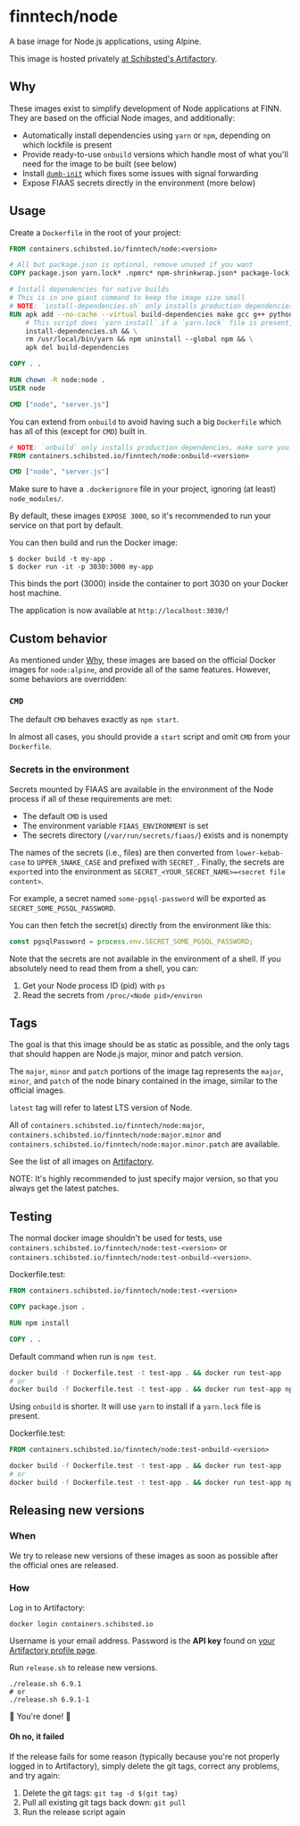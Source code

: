 # finntech/node

A base image for Node.js applications, using Alpine.

This image is hosted privately [at Schibsted's Artifactory](https://artifacts.schibsted.io/artifactory/webapp/#/artifacts/browse/tree/General/docker-local/finntech/node).

## Why

These images exist to simplify development of Node applications at FINN. They are based on the official Node images, and additionally:

- Automatically install dependencies using `yarn` or `npm`, depending on which lockfile is present
- Provide ready-to-use `onbuild` versions which handle most of what you'll need for the image to be built (see below)
- Install [`dumb-init`](https://github.com/Yelp/dumb-init) which fixes some issues with signal forwarding
- Expose FIAAS secrets directly in the environment (more below)

## Usage

Create a `Dockerfile` in the root of your project:

```Dockerfile
FROM containers.schibsted.io/finntech/node:<version>

# All but package.json is optional, remove unused if you want
COPY package.json yarn.lock* .npmrc* npm-shrinkwrap.json* package-lock.json* ./

# Install dependencies for native builds
# This is in one giant command to keep the image size small
# NOTE: `install-dependencies.sh` only installs production dependencies, make sure you do transpiling/bundling outside of the image
RUN apk add --no-cache --virtual build-dependencies make gcc g++ python git && \
    # This script does `yarn install` if a `yarn.lock` file is present, otherwise `npm install`
    install-dependencies.sh && \
    rm /usr/local/bin/yarn && npm uninstall --global npm && \
    apk del build-dependencies

COPY . .

RUN chown -R node:node .
USER node

CMD ["node", "server.js"]
```

You can extend from `onbuild` to avoid having such a big `Dockerfile` which has all of this (except for `CMD`) built in.

```Dockerfile
# NOTE: `onbuild` only installs production dependencies, make sure you do transpiling/bundling outside of the image
FROM containers.schibsted.io/finntech/node:onbuild-<version>

CMD ["node", "server.js"]
```

Make sure to have a `.dockerignore` file in your project, ignoring (at least) `node_modules/`.

By default, these images `EXPOSE 3000`, so it's recommended to run your service on that port by default.

You can then build and run the Docker image:

```
$ docker build -t my-app .
$ docker run -it -p 3030:3000 my-app
```

This binds the port (3000) inside the container to port 3030 on your Docker host machine.

The application is now available at `http://localhost:3030/`!

## Custom behavior

As mentioned under [Why](#Why), these images are based on the official Docker images for `node:alpine`, and provide all of the same features. However, some behaviors are overridden:

### `CMD`

The default `CMD` behaves exactly as `npm start`.

In almost all cases, you should provide a `start` script and omit `CMD` from your `Dockerfile`.

### Secrets in the environment

Secrets mounted by FIAAS are available in the environment of the Node process if all of these requirements are met:

- The default `CMD` is used
- The environment variable `FIAAS_ENVIRONMENT` is set
- The secrets directory (`/var/run/secrets/fiaas/`) exists and is nonempty

The names of the secrets (i.e., files) are then converted from `lower-kebab-case` to `UPPER_SNAKE_CASE` and prefixed with `SECRET_`. Finally, the secrets are `export`ed into the environment as `SECRET_<YOUR_SECRET_NAME>=<secret file content>`.

For example, a secret named `some-pgsql-password` will be exported as `SECRET_SOME_PGSQL_PASSWORD`.

You can then fetch the secret(s) directly from the environment like this:

```js
const pgsqlPassword = process.env.SECRET_SOME_PGSQL_PASSWORD;
```

Note that the secrets are not available in the environment of a shell. If you absolutely need to read them from a shell, you can:

1. Get your Node process ID (pid) with `ps`
2. Read the secrets from `/proc/<Node pid>/environ`

## Tags

The goal is that this image should be as static as possible, and the only tags that should happen are Node.js major, minor and patch version.

The `major`, `minor` and `patch` portions of the image tag represents the `major`, `minor`, and `patch` of the node binary contained in the image, similar to the official images.

`latest` tag will refer to latest LTS version of Node.

All of `containers.schibsted.io/finntech/node:major`, `containers.schibsted.io/finntech/node:major.minor` and `containers.schibsted.io/finntech/node:major.minor.patch` are available.

See the list of all images on [Artifactory](https://artifacts.schibsted.io/artifactory/webapp/#/packages/docker/finntech%252Fnode/).

NOTE: It's highly recommended to just specify major version, so that you always get the latest patches.

## Testing

The normal docker image shouldn't be used for tests, use `containers.schibsted.io/finntech/node:test-<version>` or `containers.schibsted.io/finntech/node:test-onbuild-<version>`.

Dockerfile.test:

```Dockerfile
FROM containers.schibsted.io/finntech/node:test-<version>

COPY package.json .

RUN npm install

COPY . .
```

Default command when run is `npm test`.

```sh
docker build -f Dockerfile.test -t test-app . && docker run test-app
# or
docker build -f Dockerfile.test -t test-app . && docker run test-app npm run custom-test
```

Using `onbuild` is shorter. It will use `yarn` to install if a `yarn.lock` file is present.

Dockerfile.test:

```Dockerfile
FROM containers.schibsted.io/finntech/node:test-onbuild-<version>
```

```sh
docker build -f Dockerfile.test -t test-app . && docker run test-app
# or
docker build -f Dockerfile.test -t test-app . && docker run test-app npm run custom-test
```

## Releasing new versions

### When

We try to release new versions of these images as soon as possible after the official ones are released.

### How

Log in to Artifactory:

`docker login containers.schibsted.io`

Username is your email address. Password is the __API key__ found on [your Artifactory profile page](https://artifacts.schibsted.io/artifactory/webapp/#/profile).

Run `release.sh` to release new versions.

```sh-session
./release.sh 6.9.1
# or
./release.sh 6.9.1-1
```

🎉 You're done! 🎉

#### Oh no, it failed

If the release fails for some reason (typically because you're not properly logged in to Artifactory), simply delete the git tags, correct any problems, and try again:

1. Delete the git tags: `git tag -d $(git tag)`
2. Pull all existing git tags back down: `git pull`
3. Run the release script again
